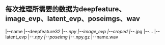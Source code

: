 ##  每次推理所需要的数据为deepfeature、image_evp、latent_evp、poseimgs、wav
|--name
    |--deepfeature32
        |--*.npy
    |--image_evp
        |--croped
            |--*.jpg
            |--...
    |--latent_evp
        |--*.npy
    |--poseimg
        |--*.npy.gz
|--name.wav



